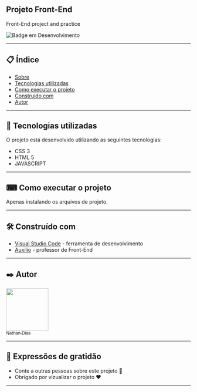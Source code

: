 ## Projeto Front-End

Front-End project and practice

![Badge em Desenvolvimento](https://img.shields.io/static/v1?label=STATUS&message=EM%20PROGRESSO&color=GREEN&style=for-the-badge)

---

## 📋 Índice

- [Sobre](#front-end)
- [Tecnologias utilizadas](#-tecnologias-utilizadas)
- [Como executar o projeto](#-como-executar-o-projeto)
- [Construído com](#%EF%B8%8F-construído-com)
- [Autor](#%EF%B8%8F-autores)

---

## 🚀 Tecnologias utilizadas

O projeto está desenvolvido utilizando as seguintes tecnologias:

- CSS 3
- HTML 5
- JAVASCRIPT

---

## ⌨ Como executar o projeto

Apenas instalando os arquivos de projeto.

---

## 🛠️ Construído com

- [Visual Studio Code](https://code.visualstudio.com/) - ferramenta de desenvolvimento
- [Auxílio](https://www.linkedin.com/in/fernandoleonid/?originalSubdomain=br) - professor de Front-End

---

## ✒️ Autor

[<img src="https://avatars.githubusercontent.com/u/104539556?v=4" width=115><br><sub>Nathan Dias</sub>](https://github.com/nathanfdias)

---

## 🎁 Expressões de gratidão

- Conte a outras pessoas sobre este projeto 📢
- Obrigado por vizualizar o projeto ❤️

---
